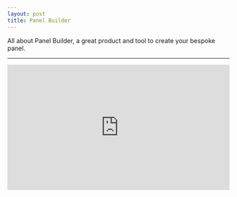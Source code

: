 ```yaml
---
layout: post
title: Panel Builder
---
```


All about Panel Builder, a great product and tool to create your bespoke panel.

---

<div style='padding:56.25% 0 0 0;position:relative;'><iframe src='https://vimeo.com/showcase/7180363/embed' allowfullscreen frameborder='0' style='position:absolute;top:0;left:0;width:100%;height:100%;'></iframe></div>
